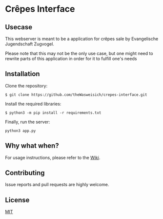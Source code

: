 # Crêpes Interface

## Usecase

This webserver is meant to be a application for crêpes sale by Evangelische Jugendschaft Zugvogel.

Please note that this may not be the only use case, but one might need to rewrite parts of this application in order for it to fulfill one's needs

## Installation

Clone the repository:

`$ git clone https://github.com/theWasweisich/crepes-interface.git`

Install the required libraries:

`$ python3 -m pip install -r requirements.txt`

Finally, run the server:

`python3 app.py`

## Why what when?

For usage instructions, please refer to the [Wiki](https://github.com/theWasweisich/crepes-interface/wiki).

## Contributing

Issue reports and pull requests are highly welcome.

## License

[MIT](https://github.com/theWasweisich/crepes-interface?tab=MIT-1-ov-file)